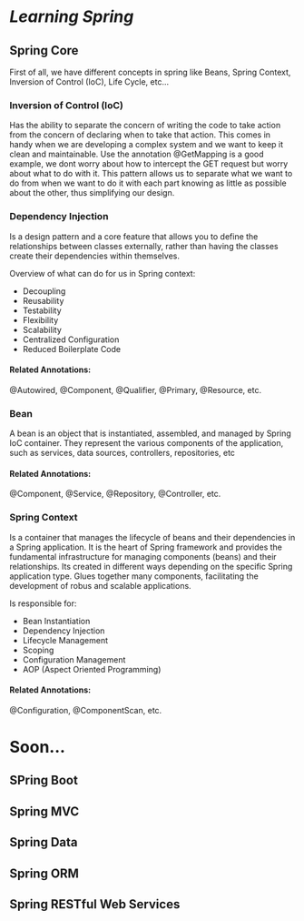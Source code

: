 # *Learning Spring*

## Spring Core

First of all, we have different concepts in spring like Beans, Spring Context, Inversion of Control (IoC), Life Cycle, etc...

### Inversion of Control (IoC)

Has the ability to separate the concern of writing the code to take action from the concern of declaring when to take that action. This comes in handy when we are developing a complex system and we want to keep it clean and maintainable. Use the annotation @GetMapping is a good example, we dont worry about how to intercept the GET request but worry about what to do with it. This pattern allows us to separate what we want to do from when we want to do it with each part knowing as little as possible about the other, thus simplifying our design.

### Dependency Injection

Is a design pattern and a core feature that allows you to define the relationships between classes externally, rather than having the classes create their dependencies within themselves.

Overview of what can do for us in Spring context:

* Decoupling
* Reusability
* Testability
* Flexibility
* Scalability
* Centralized Configuration
* Reduced Boilerplate Code

#### Related Annotations:

@Autowired, @Component, @Qualifier, @Primary, @Resource, etc.

### Bean

A bean is an object that is instantiated, assembled, and managed by Spring IoC container. They represent the various components of the application, such as services, data sources, controllers, repositories, etc

#### Related Annotations:

@Component, @Service, @Repository, @Controller, etc.

### Spring Context

Is a container that manages the lifecycle of beans and their dependencies in a Spring application. It is the heart of Spring framework and provides the fundamental infrastructure for managing components (beans) and their relationships. Its created in different ways depending on the specific Spring application type. Glues together many components, facilitating the development of robus and scalable applications.

Is responsible for:

* Bean Instantiation
* Dependency Injection
* Lifecycle Management
* Scoping
* Configuration Management
* AOP (Aspect Oriented Programming)

#### Related Annotations:

@Configuration, @ComponentScan, etc.

# Soon...

## SPring Boot

## Spring MVC

## Spring Data

## Spring ORM

## Spring RESTful Web Services
